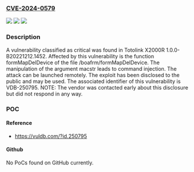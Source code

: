 ### [CVE-2024-0579](https://cve.mitre.org/cgi-bin/cvename.cgi?name=CVE-2024-0579)
![](https://img.shields.io/static/v1?label=Product&message=X2000R&color=blue)
![](https://img.shields.io/static/v1?label=Version&message=%3D%201.0.0-B20221212.1452%20&color=brighgreen)
![](https://img.shields.io/static/v1?label=Vulnerability&message=CWE-77%20Command%20Injection&color=brighgreen)

### Description

A vulnerability classified as critical was found in Totolink X2000R 1.0.0-B20221212.1452. Affected by this vulnerability is the function formMapDelDevice of the file /boafrm/formMapDelDevice. The manipulation of the argument macstr leads to command injection. The attack can be launched remotely. The exploit has been disclosed to the public and may be used. The associated identifier of this vulnerability is VDB-250795. NOTE: The vendor was contacted early about this disclosure but did not respond in any way.

### POC

#### Reference
- https://vuldb.com/?id.250795

#### Github
No PoCs found on GitHub currently.

